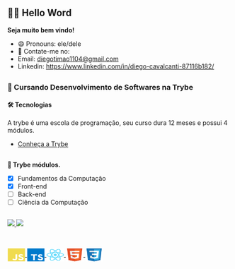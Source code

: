 ## 🧑‍💻 Hello Word

**Seja muito bem vindo!** 

- 😄 Pronouns: ele/dele
- 💬 Contate-me no: 
- Email: diegotimao1104@gmail.com
- Linkedin: https://www.linkedin.com/in/diego-cavalcanti-87116b182/

##
### 🔭 Cursando Desenvolvimento de Softwares na Trybe

#### 🛠 Tecnologias

A trybe é uma escola de programação, seu curso dura 12 meses e possui 4 módulos.

- [Conheça a Trybe]([https://htmlreference.io/](https://www.betrybe.com/?utm_medium=cpc&utm_source=google&utm_campaign=Brand&utm_content=ad03_din_h&gclid=CjwKCAjw-8qVBhANEiwAfjXLrvc27vGMHTBGYvp12rvfPnYyCJTjz_hMBoI1_TSNSpwnNpJY9VvEchoCsFMQAvD_BwE))
##

**🌱 Trybe módulos.**

- [x] Fundamentos da Computação
- [x] Front-end
- [ ] Back-end
- [ ] Ciência da Computação

##

<div style="display: inline_block">
  <a href="diegotimao">
  <img height="155em" src="https://github-readme-stats.vercel.app/api?username=diegotimao&show_icons=true&theme=buefy&include_all_commits=true&count_private=true"/>
  <img height="155em" src="https://github-readme-stats.vercel.app/api/top-langs/?username=diegotimao&layout=compact&langs_count=16&theme=buefy"/>
</div>
  
 ## 
    
<div style="display: inline_block align: "center""><br>
  <img align="center" alt="Diego-Js" height="30" width="40" src="https://raw.githubusercontent.com/devicons/devicon/master/icons/javascript/javascript-plain.svg">
  <img align="center" alt="Diego-Ts" height="30" width="40" src="https://raw.githubusercontent.com/devicons/devicon/master/icons/typescript/typescript-plain.svg">
  <img align="center" alt="Diego-React" height="30" width="40" src="https://raw.githubusercontent.com/devicons/devicon/master/icons/react/react-original.svg">
  <img align="center" alt="Diego-HTML" height="30" width="40" src="https://raw.githubusercontent.com/devicons/devicon/master/icons/html5/html5-original.svg">
  <img align="center" alt="Rafa-CSS" height="30" width="40" src="https://raw.githubusercontent.com/devicons/devicon/master/icons/css3/css3-original.svg">
</div>
